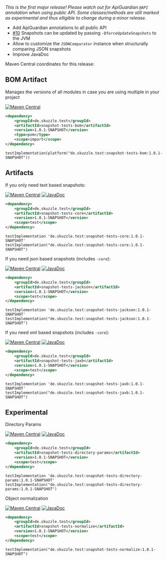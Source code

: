 _This is the first major release! Please watch out for ApiGuardian `@API` annotation when using public API. Some 
classes/methods are still marked as experimental and thus elligible to change during a minor release._

* Add ApiGuardian annotations to all public API
* [#10](https://github.com/skuzzle/snapshot-tests/issues/10) Snapshots can be updated by passing `-DforceUpdateSnapshots` to the JVM
* Allow to customize the `JSONComparator` instance when structurally comparing JSON snapshots
* Improve JavaDoc

Maven Central coordinates for this release:

## BOM Artifact
Manages the versions of all modules in case you are using multiple in your project

[![Maven Central](https://img.shields.io/static/v1?label=MavenCentral&message=1.0.1-SNAPSHOT&color=blue)](https://search.maven.org/artifact/de.skuzzle.test/snapshot-tests-bom/1.0.1-SNAPSHOT/jar)

```xml
<dependency>
    <groupId>de.skuzzle.test</groupId>
    <artifactId>snapshot-tests-bom</artifactId>
    <version>1.0.1-SNAPSHOT</version>
    <type>pom</type>
    <scope>import</scope>
</dependency>
```

```
testImplementation(platform("de.skuzzle.test:snapshot-tests-bom:1.0.1-SNAPSHOT"))
```

## Artifacts
If you only need text based snapshots:

[![Maven Central](https://img.shields.io/static/v1?label=MavenCentral&message=1.0.1-SNAPSHOT&color=blue)](https://search.maven.org/artifact/de.skuzzle.test/snapshot-tests-core/1.0.1-SNAPSHOT/jar) [![JavaDoc](https://img.shields.io/static/v1?label=JavaDoc&message=1.0.1-SNAPSHOT&color=orange)](http://www.javadoc.io/doc/de.skuzzle.test/snapshot-tests-core/1.0.1-SNAPSHOT)

```xml
<dependency>
    <groupId>de.skuzzle.test</groupId>
    <artifactId>snapshot-tests-core</artifactId>
    <version>1.0.1-SNAPSHOT</version>
    <scope>test</scope>
</dependency>
```

```
testImplementation 'de.skuzzle.test:snapshot-tests-core:1.0.1-SNAPSHOT'
testImplementation("de.skuzzle.test:snapshot-tests-core:1.0.1-SNAPSHOT")
```

If you need json based snapshots (includes `-core`):

[![Maven Central](https://img.shields.io/static/v1?label=MavenCentral&message=1.0.1-SNAPSHOT&color=blue)](https://search.maven.org/artifact/de.skuzzle.test/snapshot-tests-jackson/1.0.1-SNAPSHOT/jar) [![JavaDoc](https://img.shields.io/static/v1?label=JavaDoc&message=1.0.1-SNAPSHOT&color=orange)](http://www.javadoc.io/doc/de.skuzzle.test/snapshot-tests-jackson/1.0.1-SNAPSHOT)

```xml
<dependency>
    <groupId>de.skuzzle.test</groupId>
    <artifactId>snapshot-tests-jackson</artifactId>
    <version>1.0.1-SNAPSHOT</version>
    <scope>test</scope>
</dependency>
```

```
testImplementation 'de.skuzzle.test:snapshot-tests-jackson:1.0.1-SNAPSHOT'
testImplementation("de.skuzzle.test:snapshot-tests-jackson:1.0.1-SNAPSHOT")
```

If you need xml based snapshots (includes `-core`):

[![Maven Central](https://img.shields.io/static/v1?label=MavenCentral&message=1.0.1-SNAPSHOT&color=blue)](https://search.maven.org/artifact/de.skuzzle.test/snapshot-tests-jaxb/1.0.1-SNAPSHOT/jar) [![JavaDoc](https://img.shields.io/static/v1?label=JavaDoc&message=1.0.1-SNAPSHOT&color=orange)](http://www.javadoc.io/doc/de.skuzzle.test/snapshot-tests-jaxb/1.0.1-SNAPSHOT)

```xml
<dependency>
    <groupId>de.skuzzle.test</groupId>
    <artifactId>snapshot-tests-jaxb</artifactId>
    <version>1.0.1-SNAPSHOT</version>
    <scope>test</scope>
</dependency>
```

```
testImplementation 'de.skuzzle.test:snapshot-tests-jaxb:1.0.1-SNAPSHOT'
testImplementation("de.skuzzle.test:snapshot-tests-jaxb:1.0.1-SNAPSHOT")
```

## Experimental
Directory Params

[![Maven Central](https://img.shields.io/static/v1?label=MavenCentral&message=1.0.1-SNAPSHOT&color=blue)](https://search.maven.org/artifact/de.skuzzle.test/snapshot-tests-directory-params/1.0.1-SNAPSHOT/jar) [![JavaDoc](https://img.shields.io/static/v1?label=JavaDoc&message=1.0.1-SNAPSHOT&color=orange)](http://www.javadoc.io/doc/de.skuzzle.test/snapshot-tests-directory-params/1.0.1-SNAPSHOT)

```xml
<dependency>
    <groupId>de.skuzzle.test</groupId>
    <artifactId>snapshot-tests-directory-params</artifactId>
    <version>1.0.1-SNAPSHOT</version>
    <scope>test</scope>
</dependency>
```

```
testImplementation 'de.skuzzle.test:snapshot-tests-directory-params:1.0.1-SNAPSHOT'
testImplementation("de.skuzzle.test:snapshot-tests-directory-params:1.0.1-SNAPSHOT")
```

Object normalization

[![Maven Central](https://img.shields.io/static/v1?label=MavenCentral&message=1.0.1-SNAPSHOT&color=blue)](https://search.maven.org/artifact/de.skuzzle.test/snapshot-tests-normalize/1.0.1-SNAPSHOT/jar) [![JavaDoc](https://img.shields.io/static/v1?label=JavaDoc&message=1.0.1-SNAPSHOT&color=orange)](http://www.javadoc.io/doc/de.skuzzle.test/snapshot-tests-normalize/1.0.1-SNAPSHOT)

```xml
<dependency>
    <groupId>de.skuzzle.test</groupId>
    <artifactId>snapshot-tests-normalize</artifactId>
    <version>1.0.1-SNAPSHOT</version>
    <scope>test</scope>
</dependency>
```

```
testImplementation("de.skuzzle.test:snapshot-tests-normalize:1.0.1-SNAPSHOT")
```
